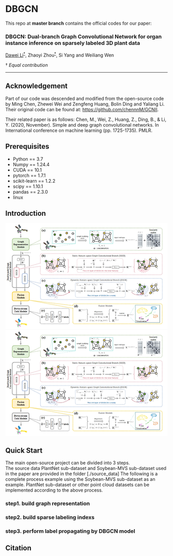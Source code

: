 # DBGCN
This repo at __master branch__ contains the official codes for our paper:

### DBGCN: Dual-branch Graph Convolutional Network for organ instance inference on sparsely labeled 3D plant data
[Dawei Li](https://davidleepp.github.io/)<sup>[†](#myfootnote1)</sup>, Zhaoyi Zhou<sup>[†](#myfootnote1)</sup>, Si Yang and Weiliang Wen

<a name="myfootnote1">†</a> _Equal contribution_

---
## Acknowledgement
Part of our code was descended and modified from the open-source code by Ming Chen, Zhewei Wei and Zengfeng Huang, Bolin Ding and Yaliang Li. Their original code can be found at:  https://github.com/chennnM/GCNII.

Their related paper is as follows:
Chen, M., Wei, Z., Huang, Z., Ding, B., & Li, Y. (2020, November). Simple and deep graph convolutional networks. In International conference on machine learning (pp. 1725-1735). PMLR.

## Prerequisites
- Python == 3.7  
- Numpy == 1.24.4
- CUDA == 10.1
- pytorch == 1.7.1
- scikit-learn == 1.2.2
- scipy == 1.10.1
- pandas == 2.3.0
- linux

## Introduction

![](docs/DBGCN_diagram.jpg)![](docs/DBGCN_diagram.jpg)


## Quick Start
The main open-source project can be divided into 3 steps.  
The source data PlantNet sub-dataset and Soybean-MVS sub-dataset used in the paper are provided in the folder [./source_data] 
The following is a complete process example using the Soybean-MVS sub-dataset as an example.  PlantNet sub-dataset or other point cloud datasets can be implemented according to the above process.
### step1. build graph representation

### step2. build sparse labeling indexs

### step3. perform label propagating by DBGCN model


## Citation
